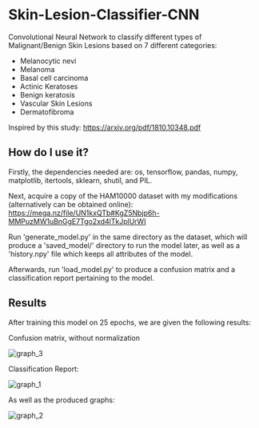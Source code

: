 # Skin-Lesion-Classifier-CNN
Convolutional Neural Network to classify different types of Malignant/Benign Skin Lesions based on 7 different categories: 
- Melanocytic nevi 
- Melanoma 
- Basal cell carcinoma 
- Actinic Keratoses 
- Benign keratosis 
- Vascular Skin Lesions 
- Dermatofibroma

Inspired by this study: https://arxiv.org/pdf/1810.10348.pdf

## How do I use it?
Firstly, the dependencies needed are: 
os, tensorflow, pandas, numpy, matplotlib, itertools, sklearn, shutil, and PIL.

Next, acquire a copy of the HAM10000 dataset with my modifications (alternatively can be obtained online):
https://mega.nz/file/UN1kxQTb#KgZ5Nbjp6h-MMPuzMW1uBnGgE7Tgo2xd4lTkJplUrWI

Run 'generate_model.py' in the same directory as the dataset, which will produce a 'saved_model/' directory to run
the model later, as well as a 'history.npy' file which keeps all attributes of the model.

Afterwards, run 'load_model.py' to produce a confusion matrix and a classification report pertaining to the model.

## Results
After training this model on 25 epochs, we are given the following results:

Confusion matrix, without normalization

![graph_3](https://i.imgur.com/jjTRpEN.png)

Classification Report:

![graph_1](https://i.imgur.com/VaTBsCM.png)

As well as the produced graphs:

![graph_2](https://i.imgur.com/1vzjR5Q.png)
